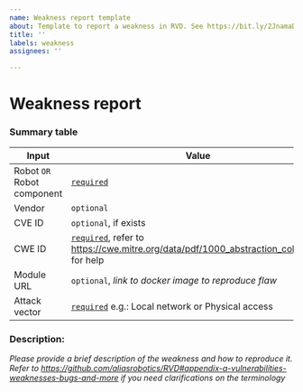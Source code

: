 ```yaml
---
name: Weakness report template
about: Template to report a weakness in RVD. See https://bit.ly/2JnamaD if in doubt
title: ''
labels: weakness
assignees: ''

---
```


# Weakness report

### Summary table
| Input      | Value  |
|---------|--------|
| Robot `OR` Robot component | <ins>`required`</ins> |
| Vendor  | `optional`  |
| CVE ID  | `optional`, if exists  |
| CWE ID  | <ins>`required`</ins>, refer to https://cwe.mitre.org/data/pdf/1000_abstraction_colors.pdf for help  |
| Module URL | 	`optional`, *link to docker image to reproduce flaw* |
| Attack vector | <ins>`required`</ins> e.g.: Local network or Physical access |

### Description:

*Please provide a brief description of the weakness and how to reproduce it. Refer to https://github.com/aliasrobotics/RVD#appendix-a-vulnerabilities-weaknesses-bugs-and-more if you need clarifications on the terminology*